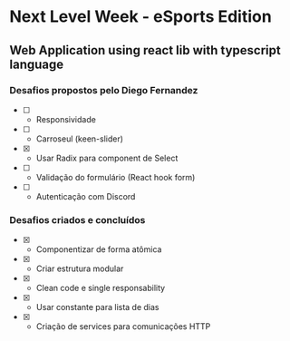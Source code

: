 # Next Level Week - eSports Edition 

## Web Application using react lib with typescript language

### Desafios propostos pelo Diego Fernandez

- [ ] - Responsividade
- [ ] - Carroseul (keen-slider)
- [x] - Usar Radix para component de Select
- [ ] - Validação do formulário (React hook form)
- [ ] - Autenticação com Discord

### Desafios criados e concluídos

- [x] - Componentizar de forma atômica
- [x] - Criar estrutura modular
- [x] - Clean code e single responsability
- [x] - Usar constante para lista de dias
- [x] - Criação de services para comunicações HTTP
